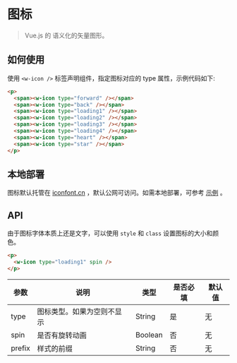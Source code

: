 # 图标
> Vue.js 的 语义化的矢量图形。

## 如何使用

使用 `<w-icon />` 标签声明组件，指定图标对应的 type 属性，示例代码如下:
```` html
<p>
  <span><w-icon type="forward" /></span>
  <span><w-icon type="back" /></span>
  <span><w-icon type="loading1" /></span>
  <span><w-icon type="loading2" /></span>
  <span><w-icon type="loading3" /></span>
  <span><w-icon type="loading4" /></span>
  <span><w-icon type="heart" /></span>
  <span><w-icon type="star" /></span>
</p>
````

## 本地部署

图标默认托管在 [iconfont.cn](http://iconfont.cn) ，默认公网可访问。如需本地部署，可参考 [示例](https://github.com/fe6/vue-icon/tree/master/example) 。

## API

由于图标字体本质上还是文字，可以使用 `style` 和 `class` 设置图标的大小和颜色。

```` html
<p>
  <w-icon type="loading1" spin />
</p>
````

|参数|说明|类型|是否必填|默认值|
|---|----|---|-------|-----|
|type|图标类型。如果为空则不显示|String|是|无|
|spin|是否有旋转动画|Boolean|否|无|
|prefix|样式的前缀|String|否|无|
